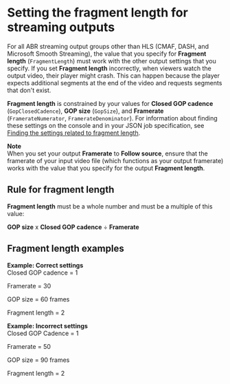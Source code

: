 # Setting the fragment length for streaming outputs<a name="setting-the-fragment-length"></a>

For all ABR streaming output groups other than HLS \(CMAF, DASH, and Microsoft Smooth Streaming\), the value that you specify for **Fragment length** \(`FragmentLength`\) must work with the other output settings that you specify\. If you set **Fragment length** incorrectly, when viewers watch the output video, their player might crash\. This can happen because the player expects additional segments at the end of the video and requests segments that don't exist\. 

**Fragment length** is constrained by your values for **Closed GOP cadence** \(`GopClosedCadence`\), **GOP size** \(`GopSize`\), and **Framerate** \(`FramerateNumerator`, `FramerateDenominator`\)\. For information about finding these settings on the console and in your JSON job specification, see [Finding the settings related to fragment length](finding-the-settings-related-to-fragment-length.md)\.

**Note**  
When you set your output **Framerate** to **Follow source**, ensure that the framerate of your input video file \(which functions as your output framerate\) works with the value that you specify for the output **Fragment length**\.

## Rule for fragment length<a name="rule-for-fragment-length"></a>

**Fragment length** must be a whole number and must be a multiple of this value:

**GOP size** x **Closed GOP cadence** ÷ **Framerate**

## Fragment length examples<a name="fragment-length-examples"></a>

**Example: Correct settings**  
Closed GOP cadence = 1

Framerate = 30

GOP size = 60 frames

Fragment length = 2

**Example: Incorrect settings**  
Closed GOP Cadence = 1

Framerate = 50

GOP size = 90 frames

Fragment length = 2